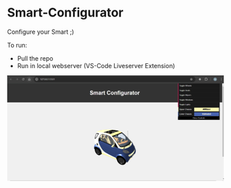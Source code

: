 # Smart-Configurator

Configure your Smart ;)

To run:
- Pull the repo
- Run in local webserver (VS-Code Liveserver Extension)


![Description of Image](images/titlePicture.png)
